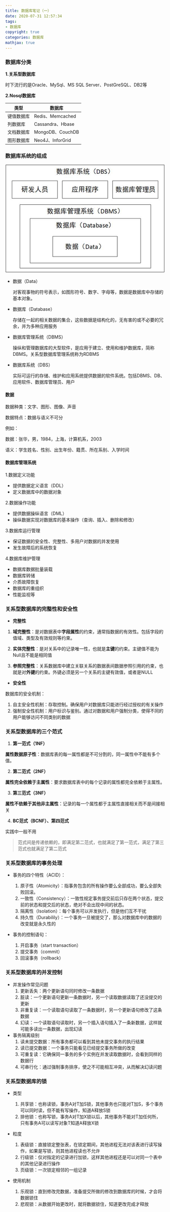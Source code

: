 ```yaml
---
title: 数据库笔记（一）
date: 2020-07-31 12:57:34
tags: 
- 数据库
copyright: true
categories: 数据库
mathjax: true
---
```


### 数据库分类

**1.关系型数据库**

时下流行的是Oracle、MySql、MS  SQL Server、PostGreSQL、DB2等

<!--  more -->

**2.Nosql数据库**

| 类型       | 数据库           |
| ---------- | ---------------- |
| 键值数据库 | Redis、Memcached |
| 列数据库   | Cassandra、Hbase |
| 文档数据库 | MongoDB、CouchDB |
| 图形数据库 | Neo4J、InforGrid |

### 数据库系统的组成

![](https://raw.githubusercontent.com/xiyouhujing/TyporaPic/master/img/%E6%95%B0%E6%8D%AE%E5%BA%93/%E6%95%B0%E6%8D%AE%E5%BA%93%E7%B3%BB%E7%BB%9F%E6%9E%84%E6%88%90.jpg)

- 数据（Data）

  对客观事物的符号表示，如图形符号、数字、字母等，数据是数据库中存储的基本对象。

- 数据库（Database）

  存储在一起的相关数据的集合，这些数据是结构化的，无有害的或不必要的冗余，并为多种应用服务

- 数据库管理系统（DBMS）

  操纵和管理数据库的大型软件，是应用于建立、使用和维护数据库，简称DBMS。关系型数据库管理系统称为RDBMS

- 数据库系统（DBS）

  实际可运行的存储、维护和应用系统提供数据的软件系统。包括DBMS、DB、应用软件、数据库管理员、用户

#### 数据

数据种类：文字、图形、图像、声音

数据特点：数据与语义不可分

例如：

数据：张华，男，1984，上海，计算机系，2003

语义：学生姓名、性别、出生年份、籍贯、所在系别、入学时间

#### 数据库管理系统

1.数据定义功能

- 提供数据定义语言（DDL）
- 定义数据库中的数据对象

2.数据操作功能

* 提供数据操纵语言（DML）
* 操纵数据实现对数据库的基本操作（查询、插入、删除和修改）

3.数据库运行管理

* 保证数据的安全性、完整性、多用户对数据的并发使用
* 发生故障后的系统恢复

4.数据库维护管理

* 数据库数据批量装载
* 数据库转储
* 介质故障恢复
* 数据库的重组织
* 性能监视等

### 关系型数据库的完整性和安全性

* **完整性**

1. **域完整性**：是对数据表中**字段属性**的约束，通常指数据的有效性。包括字段的值域、类型及有效规则等约束。

2. **实体完整性**：是对关系中的记录唯一性，也就是**主键**的约束。主键值不能为Null且不能是相同值
3. **参照完整性**：关系数据库中建立关联关系的数据表间数据参照引用的约束，也就是对**外键**的约束。外键必须是另一个关系的主键有效值，或者是NULL

* **安全性**

数据库的安全机制：

1. 自主安全性机制：存取控制。确保用户对数据库只能进行经过授权的有关操作
2. 强制安全性机制：用户标识与鉴别。通过对数据和用户强制分类，使得不同的用户能够访问不同类别的数据

### 关系型数据库的三个范式

1. **第一范式（1NF）**

**属性数据原子性**：数据库表的每一属性都是不可分割的，同一属性中不能有多个值。

2. **第二范式（2NF）**

**属性完全依赖于主属性**：要求数据库表中的每个记录的属性都完全依赖于主属性。

3. **第三范式（3NF）**

**属性不依赖于其他非主属性**：记录的每一个属性都于主属性直接相关而不是间接相关

4. **BC范式（BCNF）、第四范式**

实践中一般不用

> 范式间是传递依赖的，即满足第二范式，也就满足了第一范式，满足了第三范式也就满足了第二范式

### 关系型数据库的事务处理

* 事务的四个特性（ACID）：
  1. 原子性（Atomicity）：指事务包含的所有操作要么全部成功，要么全部失败回滚。
  2. 一致性（Consistency）：一致性规定事务提交前后只存在两个状态，提交前的状态和提交后的状态，绝对不会出现中间的状态。
  3. 隔离性（Isolation）：每个事务可以并发执行，但是他们互不干扰
  4. 持久性（Durabilily）：一个事务一旦被提交了，那么对数据库中的数据的改变就是永久性的

* 事务的控制语句：
  1. 开启事务（start transaction）
  2. 提交事务（commit）
  3. 回滚事务（rollback）

### 关系型数据库的并发控制

* 并发操作常见问题
  1. 更新丢失：两个更新语句同时修改一条数据
  2. 脏读：一个更新语句更新一条数据时，另一个读取数据读取了还没提交的更新
  3. 非重复读：一个读取语句读取了一条数据时，另一个更新语句修改了这条数据
  4. 幻读：一个读取语句读取时，另一个插入语句插入了一条新数据，这样就可能多读出一条数据，出现幻读
* 事务隔离级别
  1. 读未提交数据：所有事务都可以看到其他未提交事务的执行结果
  2. 读已提交数据：一个事务只能看见已经提交事务所做的改变
  3. 可重复读：它确保同一事务的多个实例在并发读取数据时，会看到同样的数据行
  4. 可串行化：通过强制事务排序，使之不可能相互冲突，从而解决幻读问题

### 关系型数据库的锁

* 类型
  1. 共享锁：也称读锁，事务A对T加S锁，其他事务也只能对T加S，多个事务可以同时读，但不能有写操作，知道A释放S锁
  2. 排他锁：也称写锁，事务A对T加X锁以后，其他事务不能对T加任何所，只有事务A可以读写对象T知道A释放X锁

* 粒度
  1. 表级锁：直接锁定整张表，在锁定期间，其他进程无法对该表进行读写操作，如果是写锁，则其他进程读也不允许
  2. 行级锁：仅对指定的记录进行加锁，这样其他进程还是可以对同一个表中的其他记录进行操作
  3. 页级锁：一次锁定相邻的一组记录
* 使用机制
  1. 乐观锁：直到修改完数据，准备提交所做的修改到数据库的时候，才会将数据锁住
  2. 悲观锁：从数据开始更改时，就将数据锁住，知道更改完成才释放

